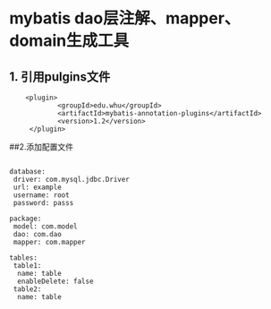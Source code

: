 # mybatis dao层注解、mapper、domain生成工具

## 1. 引用pulgins文件
```$xslt
	<plugin>
		    <groupId>edu.whu</groupId>
		    <artifactId>mybatis-annotation-plugins</artifactId>
		    <version>1.2</version>
     </plugin>
```
##2.添加配置文件
```$xslt

database:
 driver: com.mysql.jdbc.Driver
 url: example
 username: root
 password: passs

package:
 model: com.model
 dao: com.dao
 mapper: com.mapper

tables:
 table1:
  name: table
  enableDelete: false
 table2:
  name: table
```